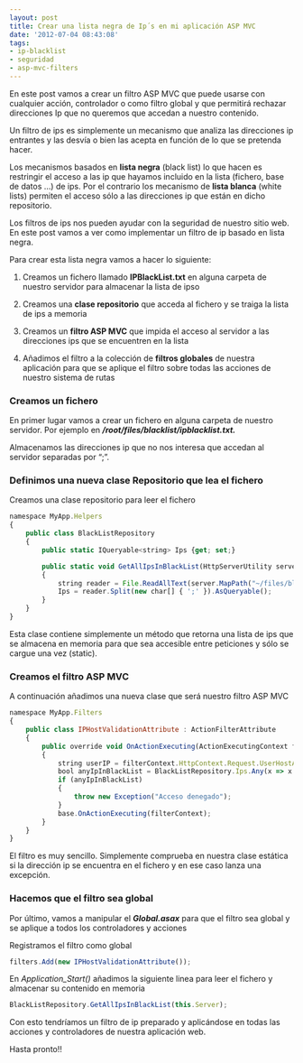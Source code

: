 ```yaml
---
layout: post
title: Crear una lista negra de Ip´s en mi aplicación ASP MVC
date: '2012-07-04 08:43:08'
tags:
- ip-blacklist
- seguridad
- asp-mvc-filters
---
```



En este post vamos a crear un filtro ASP MVC que puede usarse con cualquier acción, controlador o como filtro global y que permitirá rechazar direcciones Ip que no queremos que accedan a nuestro contenido.

Un filtro de ips es simplemente un mecanismo que analiza las direcciones ip entrantes y las desvía o bien las acepta en función de lo que se pretenda hacer.

Los mecanismos basados en **lista negra** (black list) lo que hacen es restringir el acceso a las ip que hayamos incluido en la lista (fichero, base de datos …) de ips. Por el contrario los mecanismo de **lista blanca** (white lists) permiten el acceso sólo a las direcciones ip que están en dicho repositorio.

Los filtros de ips nos pueden ayudar con la seguridad de nuestro sitio web. En este post vamos a ver como implementar un filtro de ip basado en lista negra.

Para crear esta lista negra vamos a hacer lo siguiente:

1. Creamos un fichero llamado **IPBlackList.txt** en alguna carpeta de nuestro servidor para almacenar la lista de ipso

2. Creamos una **clase repositorio** que acceda al fichero y se traiga la lista de ips a memoria
3. Creamos un **filtro ASP MVC** que impida el acceso al servidor a las direcciones ips que se encuentren en la lista

4. Añadimos el filtro a la colección de **filtros globales** de nuestra aplicación para que se aplique el filtro sobre todas las acciones de nuestro sistema de rutas



### Creamos un fichero

En primer lugar vamos a crear un fichero en alguna carpeta de nuestro servidor. Por ejemplo en ***/root/files/blacklist/ipblacklist.txt.***

Almacenamos las direcciones ip que no nos interesa que accedan al servidor separadas por “;”.

### **Definimos una nueva clase Repositorio que lea el fichero**

Creamos una clase repositorio para leer el fichero

```javascript
namespace MyApp.Helpers
{
    public class BlackListRepository
    {
        public static IQueryable<string> Ips {get; set;}

        public static void GetAllIpsInBlackList(HttpServerUtility server)
        {
            string reader = File.ReadAllText(server.MapPath("~/files/blacklist/ipblacklist.txt"));
            Ips = reader.Split(new char[] { ';' }).AsQueryable();
        }
    }
}
```

Esta clase contiene simplemente un método que retorna una lista de ips que se almacena en memoria para que sea accesible entre peticiones y sólo se cargue una vez (static).

### Creamos el filtro ASP MVC

A continuación añadimos una nueva clase que será nuestro filtro ASP MVC

```javascript
namespace MyApp.Filters
{
    public class IPHostValidationAttribute : ActionFilterAttribute
    {
        public override void OnActionExecuting(ActionExecutingContext filterContext)
        {
            string userIP = filterContext.HttpContext.Request.UserHostAddress;
            bool anyIpInBlackList = BlackListRepository.Ips.Any(x => x == userIP);
            if (anyIpInBlackList)
            {
                throw new Exception("Acceso denegado");
            }
            base.OnActionExecuting(filterContext);
        }
    }
}
```

El filtro es muy sencillo. Simplemente comprueba en nuestra clase estática si la dirección ip se encuentra en el fichero y en ese caso lanza una excepción.

### Hacemos que el filtro sea global

Por último, vamos a manipular el ***Global.asax*** para que el filtro sea global y se aplique a todos los controladores y acciones

Registramos el filtro como global

```javascript
filters.Add(new IPHostValidationAttribute());
```

En *<span class="nf">Application_Start</span><span class="p">()</span>* añadimos la siguiente linea para leer el fichero y almacenar su contenido en memoria

```javascript
BlackListRepository.GetAllIpsInBlackList(this.Server);
```

Con esto tendríamos un filtro de ip preparado y aplicándose en todas las acciones y controladores de nuestra aplicación web.

Hasta pronto!!



